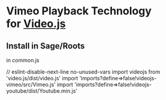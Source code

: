 # Vimeo Playback Technology<br />for [Video.js](https://github.com/videojs/video.js)

## Install in Sage/Roots
in common.js

// eslint-disable-next-line no-unused-vars
import videojs from 'video.js/dist/video.js'
import 'imports?define=>false!videojs-vimeo/src/Vimeo.js'
import 'imports?define=>false!videojs-youtube/dist/Youtube.min.js'

